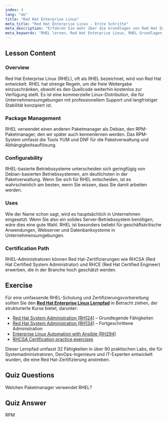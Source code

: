 ```yaml
---
index: 4
lang: "de"
title: "Red Hat Enterprise Linux"
meta_title: "Red Hat Enterprise Linux - Erste Schritte"
meta_description: "Erfahren Sie mehr über die Grundlagen von Red Hat Enterprise Linux (RHEL), seinen RPM-Paketmanager und seine Unternehmensanwendungen. Verstehen Sie die Kernunterschiede und Vorteile von RHEL."
meta_keywords: "RHEL lernen, Red Hat Enterprise Linux, RHEL Grundlagen, RPM Paketmanager, Linux Server OS, RHEL für Anfänger, RHEL Anleitung"
---
```


## Lesson Content

### Overview

Red Hat Enterprise Linux (RHEL), oft als RHEL bezeichnet, wird von Red Hat entwickelt. RHEL hat strenge Regeln, um die freie Weitergabe einzuschränken, obwohl es den Quellcode weiterhin kostenlos zur Verfügung stellt. Es ist eine kommerzielle Linux-Distribution, die für Unternehmensumgebungen mit professionellem Support und langfristiger Stabilität konzipiert ist.

### Package Management

RHEL verwendet einen anderen Paketmanager als Debian, den RPM-Paketmanager, den wir später auch kennenlernen werden. Das RPM-System umfasst die Tools YUM und DNF für die Paketverwaltung und Abhängigkeitsauflösung.

### Configurability

RHEL-basierte Betriebssysteme unterscheiden sich geringfügig von Debian-basierten Betriebssystemen, am deutlichsten in der Paketverwaltung. Wenn Sie sich für RHEL entscheiden, ist es wahrscheinlich am besten, wenn Sie wissen, dass Sie damit arbeiten werden.

### Uses

Wie der Name schon sagt, wird es hauptsächlich in Unternehmen eingesetzt. Wenn Sie also ein solides Server-Betriebssystem benötigen, wäre dies eine gute Wahl. RHEL ist besonders beliebt für geschäftskritische Anwendungen, Webserver und Datenbanksysteme in Unternehmensumgebungen.

### Certification Path

RHEL-Administratoren können Red Hat-Zertifizierungen wie RHCSA (Red Hat Certified System Administrator) und RHCE (Red Hat Certified Engineer) erwerben, die in der Branche hoch geschätzt werden.

## Exercise

Für eine umfassende RHEL-Schulung und Zertifizierungsvorbereitung sollten Sie den **[Red Hat Enterprise Linux Lernpfad](https://labex.io/de/skilltrees/rhel)** in Betracht ziehen, der strukturierte Kurse bietet, darunter:

- [Red Hat System Administration (RH124)](https://labex.io/de/courses/red-hat-system-administration-rh124-labs) – Grundlegende Fähigkeiten
- [Red Hat System Administration (RH134)](https://labex.io/de/courses/red-hat-system-administration-rh134-labs) – Fortgeschrittene Administration
- [Enterprise Linux Automation with Ansible (RH294)](https://labex.io/de/courses/red-hat-enterprise-linux-automation-with-ansible-rh294)
- [RHCSA Certification practice exercises](https://labex.io/de/courses/rhcsa-certification-exam-practice-exercises)

Dieser Lernpfad umfasst 32 Fähigkeiten in über 90 praktischen Labs, die für Systemadministratoren, DevOps-Ingenieure und IT-Experten entwickelt wurden, die eine Red Hat-Zertifizierung anstreben.

## Quiz Questions

Welchen Paketmanager verwendet RHEL?

## Quiz Answer

RPM

